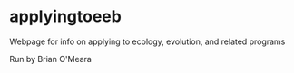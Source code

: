 # applyingtoeeb
Webpage for info on applying to ecology, evolution, and related programs

Run by Brian O'Meara
